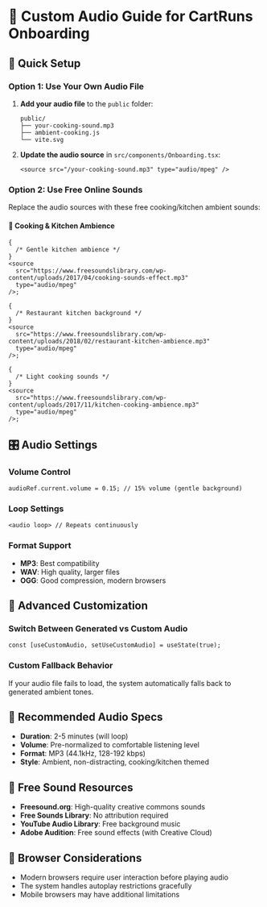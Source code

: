 # 🎵 Custom Audio Guide for CartRuns Onboarding

## 🎯 Quick Setup

### Option 1: Use Your Own Audio File

1. **Add your audio file** to the `public` folder:

   ```
   public/
   ├── your-cooking-sound.mp3
   ├── ambient-cooking.js
   └── vite.svg
   ```

2. **Update the audio source** in `src/components/Onboarding.tsx`:
   ```tsx
   <source src="/your-cooking-sound.mp3" type="audio/mpeg" />
   ```

### Option 2: Use Free Online Sounds

Replace the audio sources with these free cooking/kitchen ambient sounds:

#### 🍳 Cooking & Kitchen Ambience

```tsx
{
  /* Gentle kitchen ambience */
}
<source
  src="https://www.freesoundslibrary.com/wp-content/uploads/2017/04/cooking-sounds-effect.mp3"
  type="audio/mpeg"
/>;

{
  /* Restaurant kitchen background */
}
<source
  src="https://www.freesoundslibrary.com/wp-content/uploads/2018/02/restaurant-kitchen-ambience.mp3"
  type="audio/mpeg"
/>;

{
  /* Light cooking sounds */
}
<source
  src="https://www.freesoundslibrary.com/wp-content/uploads/2017/11/kitchen-cooking-ambience.mp3"
  type="audio/mpeg"
/>;
```

## 🎛️ Audio Settings

### Volume Control

```tsx
audioRef.current.volume = 0.15; // 15% volume (gentle background)
```

### Loop Settings

```tsx
<audio loop> // Repeats continuously
```

### Format Support

- **MP3**: Best compatibility
- **WAV**: High quality, larger files
- **OGG**: Good compression, modern browsers

## 🔧 Advanced Customization

### Switch Between Generated vs Custom Audio

```tsx
const [useCustomAudio, setUseCustomAudio] = useState(true);
```

### Custom Fallback Behavior

If your audio file fails to load, the system automatically falls back to generated ambient tones.

## 📁 Recommended Audio Specs

- **Duration**: 2-5 minutes (will loop)
- **Volume**: Pre-normalized to comfortable listening level
- **Format**: MP3 (44.1kHz, 128-192 kbps)
- **Style**: Ambient, non-distracting, cooking/kitchen themed

## 🎵 Free Sound Resources

- **Freesound.org**: High-quality creative commons sounds
- **Free Sounds Library**: No attribution required
- **YouTube Audio Library**: Free background music
- **Adobe Audition**: Free sound effects (with Creative Cloud)

## 🚨 Browser Considerations

- Modern browsers require user interaction before playing audio
- The system handles autoplay restrictions gracefully
- Mobile browsers may have additional limitations
